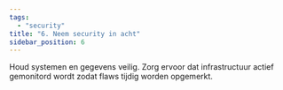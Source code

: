 ```yaml
---
tags:
  - "security"
title: "6. Neem security in acht"
sidebar_position: 6
---
```


Houd systemen en gegevens veilig. Zorg ervoor dat infrastructuur actief gemonitord wordt zodat flaws tijdig worden opgemerkt.
